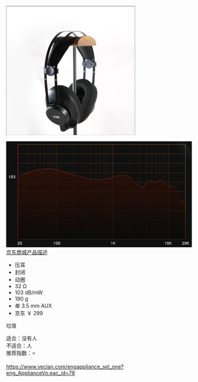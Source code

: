 ![img](../../../resource/supernova.jpg)

![freq](../../../resource/supernova%20freq.jpg)  
[京东商城产品描述](https://item.jd.com/10089181623572.html)

- 压耳
- 封闭
- 动圈
- 32 Ω
- 103 dB/mW
- 190 g
- 单 3.5 mm AUX
- 京东 ￥ 299

垃圾

适合：没有人  
不适合：人  
推荐指数：⭐

https://www.veclan.com/engappliance_sel_one?eng_ApplianceVo.eac_id=78